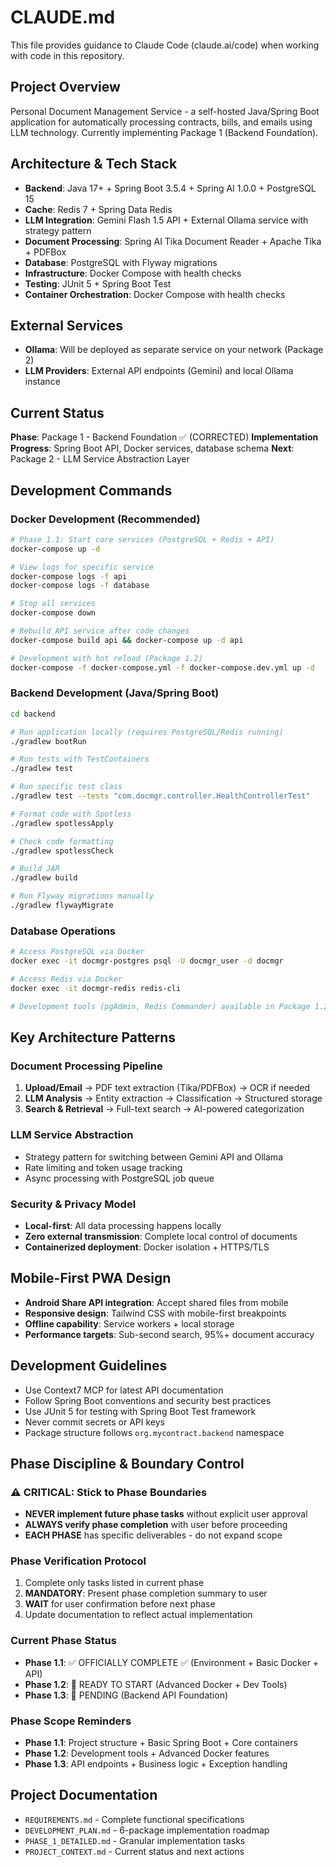 # CLAUDE.md

This file provides guidance to Claude Code (claude.ai/code) when working with code in this repository.

## Project Overview

Personal Document Management Service - a self-hosted Java/Spring Boot application for automatically processing contracts, bills, and emails using LLM technology. Currently implementing Package 1 (Backend Foundation).

## Architecture & Tech Stack

- **Backend**: Java 17+ + Spring Boot 3.5.4 + Spring AI 1.0.0 + PostgreSQL 15
- **Cache**: Redis 7 + Spring Data Redis  
- **LLM Integration**: Gemini Flash 1.5 API + External Ollama service with strategy pattern
- **Document Processing**: Spring AI Tika Document Reader + Apache Tika + PDFBox
- **Database**: PostgreSQL with Flyway migrations
- **Infrastructure**: Docker Compose with health checks
- **Testing**: JUnit 5 + Spring Boot Test
- **Container Orchestration**: Docker Compose with health checks

## External Services

- **Ollama**: Will be deployed as separate service on your network (Package 2)
- **LLM Providers**: External API endpoints (Gemini) and local Ollama instance

## Current Status

**Phase**: Package 1 - Backend Foundation ✅ (CORRECTED)
**Implementation Progress**: Spring Boot API, Docker services, database schema
**Next**: Package 2 - LLM Service Abstraction Layer

## Development Commands

### Docker Development (Recommended)
```bash
# Phase 1.1: Start core services (PostgreSQL + Redis + API)
docker-compose up -d

# View logs for specific service
docker-compose logs -f api
docker-compose logs -f database

# Stop all services
docker-compose down

# Rebuild API service after code changes
docker-compose build api && docker-compose up -d api

# Development with hot reload (Package 1.2)
docker-compose -f docker-compose.yml -f docker-compose.dev.yml up -d
```

### Backend Development (Java/Spring Boot)
```bash
cd backend

# Run application locally (requires PostgreSQL/Redis running)
./gradlew bootRun

# Run tests with TestContainers
./gradlew test

# Run specific test class
./gradlew test --tests "com.docmgr.controller.HealthControllerTest"

# Format code with Spotless
./gradlew spotlessApply

# Check code formatting
./gradlew spotlessCheck

# Build JAR
./gradlew build

# Run Flyway migrations manually
./gradlew flywayMigrate
```

### Database Operations
```bash
# Access PostgreSQL via Docker
docker exec -it docmgr-postgres psql -U docmgr_user -d docmgr

# Access Redis via Docker
docker exec -it docmgr-redis redis-cli

# Development tools (pgAdmin, Redis Commander) available in Package 1.2
```

## Key Architecture Patterns

### Document Processing Pipeline
1. **Upload/Email** → PDF text extraction (Tika/PDFBox) → OCR if needed
2. **LLM Analysis** → Entity extraction → Classification → Structured storage
3. **Search & Retrieval** → Full-text search → AI-powered categorization

### LLM Service Abstraction
- Strategy pattern for switching between Gemini API and Ollama
- Rate limiting and token usage tracking
- Async processing with PostgreSQL job queue

### Security & Privacy Model
- **Local-first**: All data processing happens locally
- **Zero external transmission**: Complete local control of documents
- **Containerized deployment**: Docker isolation + HTTPS/TLS

## Mobile-First PWA Design

- **Android Share API integration**: Accept shared files from mobile
- **Responsive design**: Tailwind CSS with mobile-first breakpoints
- **Offline capability**: Service workers + local storage
- **Performance targets**: Sub-second search, 95%+ document accuracy

## Development Guidelines

- Use Context7 MCP for latest API documentation
- Follow Spring Boot conventions and security best practices
- Use JUnit 5 for testing with Spring Boot Test framework
- Never commit secrets or API keys
- Package structure follows `org.mycontract.backend` namespace

## Phase Discipline & Boundary Control

### ⚠️ CRITICAL: Stick to Phase Boundaries
- **NEVER implement future phase tasks** without explicit user approval
- **ALWAYS verify phase completion** with user before proceeding
- **EACH PHASE** has specific deliverables - do not expand scope

### Phase Verification Protocol
1. Complete only tasks listed in current phase
2. **MANDATORY**: Present phase completion summary to user
3. **WAIT** for user confirmation before next phase
4. Update documentation to reflect actual implementation

### Current Phase Status
- **Phase 1.1**: ✅ OFFICIALLY COMPLETE ✅ (Environment + Basic Docker + API)
- **Phase 1.2**: 🎯 READY TO START (Advanced Docker + Dev Tools)
- **Phase 1.3**: 🔲 PENDING (Backend API Foundation)

### Phase Scope Reminders
- **Phase 1.1**: Project structure + Basic Spring Boot + Core containers
- **Phase 1.2**: Development tools + Advanced Docker features
- **Phase 1.3**: API endpoints + Business logic + Exception handling

## Project Documentation

- `REQUIREMENTS.md` - Complete functional specifications
- `DEVELOPMENT_PLAN.md` - 6-package implementation roadmap
- `PHASE_1_DETAILED.md` - Granular implementation tasks
- `PROJECT_CONTEXT.md` - Current status and next actions